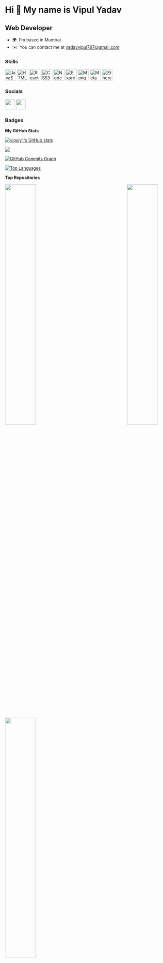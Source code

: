 Hi 👋 My name is Vipul Yadav
============================

Web Developer
-------------

* 🌍  I'm based in Mumbai
* ✉️  You can contact me at [yadavvipul797@gmail.com](mailto:yadavvipul797@gmail.com)

### Skills

<p align="left">
<a href="https://developer.mozilla.org/en-US/docs/Web/JavaScript" target="_blank" rel="noreferrer"><img src="https://raw.githubusercontent.com/danielcranney/readme-generator/main/public/icons/skills/javascript-colored.svg" width="36" height="36" alt="JavaScript" /></a>
<a href="https://developer.mozilla.org/en-US/docs/Glossary/HTML5" target="_blank" rel="noreferrer"><img src="https://raw.githubusercontent.com/danielcranney/readme-generator/main/public/icons/skills/html5-colored.svg" width="36" height="36" alt="HTML5" /></a>
<a href="https://reactjs.org/" target="_blank" rel="noreferrer"><img src="https://raw.githubusercontent.com/danielcranney/readme-generator/main/public/icons/skills/react-colored.svg" width="36" height="36" alt="React" /></a>
<a href="https://www.w3.org/TR/CSS/#css" target="_blank" rel="noreferrer"><img src="https://raw.githubusercontent.com/danielcranney/readme-generator/main/public/icons/skills/css3-colored.svg" width="36" height="36" alt="CSS3" /></a>
<a href="https://nodejs.org/en/" target="_blank" rel="noreferrer"><img src="https://raw.githubusercontent.com/danielcranney/readme-generator/main/public/icons/skills/nodejs-colored.svg" width="36" height="36" alt="NodeJS" /></a>
<a href="https://expressjs.com/" target="_blank" rel="noreferrer"><img src="https://raw.githubusercontent.com/danielcranney/readme-generator/main/public/icons/skills/express-colored.svg" width="36" height="36" alt="Express" /></a>
<a href="https://www.mongodb.com/" target="_blank" rel="noreferrer"><img src="https://raw.githubusercontent.com/danielcranney/readme-generator/main/public/icons/skills/mongodb-colored.svg" width="36" height="36" alt="MongoDB" /></a>
<a href="https://metamask.io/" target="_blank" rel="noreferrer"><img src="https://raw.githubusercontent.com/danielcranney/readme-generator/main/public/icons/skills/metamask-colored.svg" width="36" height="36" alt="MetaMask" /></a>
<a href="https://ethereum.org/en/" target="_blank" rel="noreferrer"><img src="https://raw.githubusercontent.com/danielcranney/readme-generator/main/public/icons/skills/ethereum-colored.svg" width="36" height="36" alt="Ethereum" /></a>
</p>


### Socials

<p align="left"> <a href="https://www.github.com/vipuly1" target="_blank" rel="noreferrer"><img src="https://raw.githubusercontent.com/danielcranney/readme-generator/main/public/icons/socials/github.svg" width="32" height="32" /></a> <a href="https://www.linkedin.com/in/vipul-yadav-158575210" target="_blank" rel="noreferrer"><img src="https://raw.githubusercontent.com/danielcranney/readme-generator/main/public/icons/socials/linkedin.svg" width="32" height="32" /></a></p>

### Badges

<b>My GitHub Stats</b>

<a href="http://www.github.com/vipuly1"><img src="https://github-readme-stats.vercel.app/api?username=vipuly1&show_icons=true&hide=prs,contribs&title_color=3382ed&text_color=ffffff&icon_color=14b8a6&bg_color=22272e&hide_border=true&show_icons=true" alt="vipuly1's GitHub stats" /></a>

<a href="http://www.github.com/vipuly1"><img src="https://github-readme-streak-stats.herokuapp.com/?user=vipuly1&stroke=ffffff&background=22272e&ring=3382ed&fire=3382ed&currStreakNum=ffffff&currStreakLabel=3382ed&sideNums=ffffff&sideLabels=ffffff&dates=ffffff&hide_border=true" /></a>

<a href="http://www.github.com/vipuly1"><img src="https://activity-graph.herokuapp.com/graph?username=vipuly1&bg_color=22272e&color=ffffff&line=14b8a6&point=ffffff&area_color=22272e&area=true&hide_border=true&custom_title=GitHub%20Commits%20Graph" alt="GitHub Commits Graph" /></a>

<a href="https://github.com/vipuly1" align="left"><img src="https://github-readme-stats.vercel.app/api/top-langs/?username=vipuly1&langs_count=10&title_color=3382ed&text_color=ffffff&icon_color=14b8a6&bg_color=22272e&hide_border=true&locale=en&custom_title=Top%20%Languages" alt="Top Languages" /></a>

<b>Top Repositories</b>

<div width="100%" align="center"><a href="https://github.com/vipuly1/fitnessWebApp" align="left"><img align="left" width="45%" src="https://github-readme-stats.vercel.app/api/pin/?username=vipuly1&repo=fitnessWebApp&title_color=3382ed&text_color=ffffff&icon_color=14b8a6&bg_color=22272e&hide_border=true&locale=en" /></a><a href="https://github.com/vipuly1/Basic-admin-panel-react" align="right"><img align="right" width="45%" src="https://github-readme-stats.vercel.app/api/pin/?username=vipuly1&repo=Basic-admin-panel-react&title_color=3382ed&text_color=ffffff&icon_color=14b8a6&bg_color=22272e&hide_border=true&locale=en" /></a></div><br /><br /><br /><br /><br /><br /><br />


<div width="100%" align="center"><a href="https://github.com/vipuly1/Shoplane" align="left"><img align="left" width="45%" src="https://github-readme-stats.vercel.app/api/pin/?username=vipuly1&repo=Shoplane&title_color=3382ed&text_color=ffffff&icon_color=14b8a6&bg_color=22272e&hide_border=true&locale=en" /></a></div>
